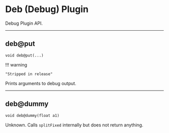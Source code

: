 # Deb (Debug) Plugin

Debug Plugin API.

---

## deb@put

`void deb@put(...)`

!!! warning 

    "Stripped in release"

Prints arguments to debug output.

---

## deb@dummy

`void deb@dummy(float a1)`

Unknown. Calls `splitFixed` internally but does not return anything.
